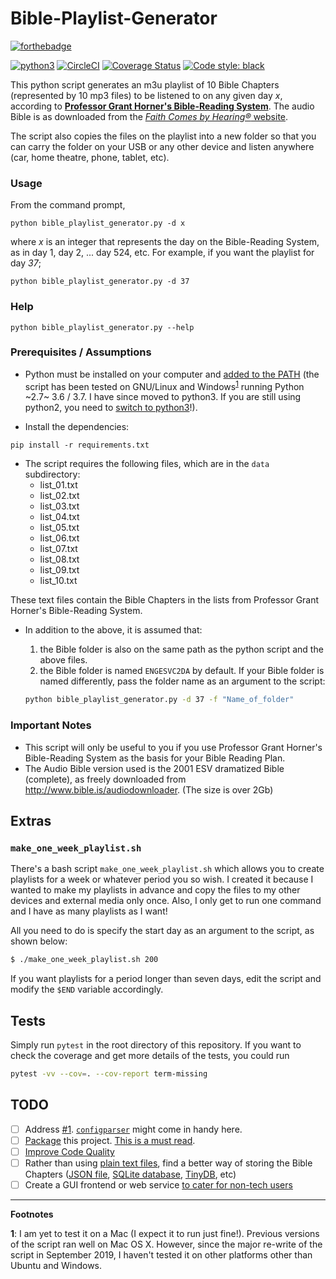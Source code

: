 Bible-Playlist-Generator
========================

[![forthebadge](https://forthebadge.com/images/badges/made-with-python.svg)](https://forthebadge.com)

[![python3](https://img.shields.io/badge/python-3.6%20%7C%203.7-brightgreen.svg)](https://python3statement.org/#sections50-why) [![CircleCI](https://circleci.com/gh/engineervix/Bible-Playlist-Generator/tree/master.svg?style=svg)](https://circleci.com/gh/engineervix/Bible-Playlist-Generator/tree/master) [![Coverage Status](https://coveralls.io/repos/github/engineervix/Bible-Playlist-Generator/badge.svg)](https://coveralls.io/github/engineervix/Bible-Playlist-Generator) [![Code style: black](https://img.shields.io/badge/code%20style-black-000000.svg)](https://github.com/psf/black)

This python script generates an m3u playlist of 10 Bible Chapters (represented by 10 mp3 files) to be listened to on any given day _x_, according to [**Professor Grant Horner's Bible-Reading System**](http://www.thevinefellowship.com/10Lists.pdf). The audio Bible is as downloaded from the [_Faith Comes by Hearing®_ website](http://www.bible.is/audiodownloader).

The script also copies the files on the playlist into a new folder
so that you can carry the folder on your USB or any other device and listen anywhere (car, home theatre, phone, tablet, etc).

### Usage

From the command prompt,

```
python bible_playlist_generator.py -d x
```

where *x* is an integer that represents the day on the Bible-Reading System, as in day 1, day 2, ... day 524, etc. For example, if you want the playlist for day *37*;

```
python bible_playlist_generator.py -d 37
```

### Help

```
python bible_playlist_generator.py --help
```

### Prerequisites / Assumptions

* Python must be installed on your computer and [added to the PATH](http://superuser.com/questions/143119/how-to-add-python-to-the-windows-path) (the script has been tested on GNU/Linux and Windows<sup>[1](#footnote1)</sup> running Python ~2.7~ 3.6 / 3.7. I have since moved to python3. If you are still using python2, you need to [switch to python3](https://docs.python-guide.org/starting/which-python/#recommendations)!).

* Install the dependencies:

```
pip install -r requirements.txt
```

* The script requires the following files, which are in the `data` subdirectory:
  * list_01.txt
  * list_02.txt
  * list_03.txt
  * list_04.txt
  * list_05.txt
  * list_06.txt
  * list_07.txt
  * list_08.txt
  * list_09.txt
  * list_10.txt

These text files contain the Bible Chapters in the lists from Professor Grant Horner's Bible-Reading System.

* In addition to the above, it is assumed that:

  1. the Bible folder is also on the same path as the python script and the above files.
  2. the Bible folder is named `ENGESVC2DA` by default. If your Bible folder is named differently, pass the folder name as an argument to the script:

  ```bash
  python bible_playlist_generator.py -d 37 -f "Name_of_folder"
  ```

### Important Notes

* This script will only be useful to you if you use Professor Grant Horner's Bible-Reading System as the basis for your Bible Reading Plan.
* The Audio Bible version used is the 2001 ESV dramatized Bible (complete), as freely downloaded from http://www.bible.is/audiodownloader. (The size is over 2Gb)

## Extras

### `make_one_week_playlist.sh`

There's a bash script `make_one_week_playlist.sh` which allows you to create playlists for a week or whatever period you so wish. I created it because I wanted to make my playlists in advance and copy the files to my other devices and external media only once. Also, I only get to run one command and I have as many playlists as I want!

All you need to do is specify the start day as an argument to the script, as shown below:

```bash
$ ./make_one_week_playlist.sh 200
```

If you want playlists for a period longer than seven days, edit the script and modify the `$END` variable accordingly.

## Tests

Simply run `pytest` in the root directory of this repository. If you want to check the coverage and get more details of the tests, you could run

```bash
pytest -vv --cov=. --cov-report term-missing
```

## TODO

- [ ] Address [#1](https://github.com/engineervix/Bible-Playlist-Generator/issues/1). [`configparser`](https://docs.python.org/3/library/configparser.html) might come in handy here.
- [ ] [Package](https://packaging.python.org/tutorials/packaging-projects/) this project. [This is a must read](https://packaging.python.org/guides/distributing-packages-using-setuptools/#configuring-your-project).
- [ ] [Improve Code Quality](https://codeclimate.com/github/engineervix/Bible-Playlist-Generator/issues)
- [ ] Rather than using [plain text files](https://github.com/engineervix/Bible-Playlist-Generator/tree/master/data), find a better way of storing the Bible Chapters ([JSON file](https://www.lucidchart.com/techblog/2018/07/16/why-json-isnt-a-good-configuration-language/), [SQLite database](https://www.sqlite.org/whentouse.html), [TinyDB](https://tinydb.readthedocs.io/en/latest/), etc)
- [ ] Create a GUI frontend or web service [to cater for non-tech users](https://www.inc.com/drew-hendricks/building-or-enhancing-software-for-non-technical-users-is-more-important-than-ev.html)

----

**Footnotes**

<a name="#footnote1">**1**</a>: I am yet to test it on a Mac (I expect it to run just fine!). Previous versions of the script ran well on Mac OS X. However, since the major re-write of the script in September 2019, I haven't tested it on other platforms other than Ubuntu and Windows.
